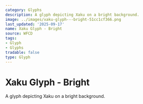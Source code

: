 ```yaml
---
category: Glyphs
description: A glyph depicting Xaku on a bright background.
image: ../images/xaku-glyph---bright-51cc1cf366.png
last_updated: '2025-09-17'
name: Xaku Glyph - Bright
source: WFCD
tags:
- Glyph
- Glyphs
tradable: false
type: Glyph
---
```


# Xaku Glyph - Bright

A glyph depicting Xaku on a bright background.

